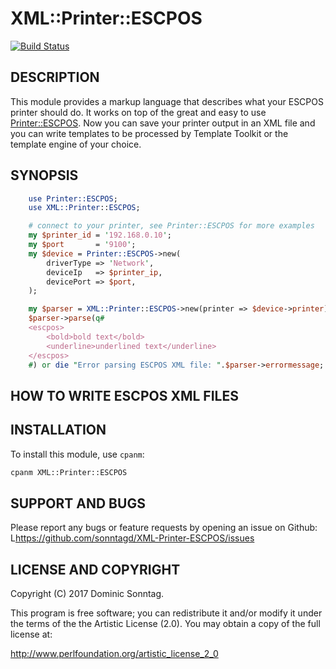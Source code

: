 # XML::Printer::ESCPOS

[![Build Status](https://travis-ci.org/sonntagd/XML-Printer-ESCPOS.svg?branch=master)](https://travis-ci.org/sonntagd/XML-Printer-ESCPOS)


## DESCRIPTION

This module provides a markup language that describes what your ESCPOS printer should do. It works on top of the great and easy to use [Printer::ESCPOS](https://metacpan.org/pod/Printer::ESCPOS). Now you can save your printer output in an XML file and you can write templates to be processed by Template Toolkit or the template engine of your choice.

## SYNOPSIS

```perl
    use Printer::ESCPOS;
    use XML::Printer::ESCPOS;

    # connect to your printer, see Printer::ESCPOS for more examples
    my $printer_id = '192.168.0.10';
    my $port       = '9100';
    my $device = Printer::ESCPOS->new(
        driverType => 'Network',
        deviceIp   => $printer_ip,
        devicePort => $port,
    );

    my $parser = XML::Printer::ESCPOS->new(printer => $device->printer);
    $parser->parse(q#
    <escpos>
        <bold>bold text</bold>
        <underline>underlined text</underline>
    </escpos>
    #) or die "Error parsing ESCPOS XML file: ".$parser->errormessage;
```

## HOW TO WRITE ESCPOS XML FILES



## INSTALLATION

To install this module, use `cpanm`:

```bash
cpanm XML::Printer::ESCPOS
```

## SUPPORT AND BUGS

Please report any bugs or feature requests by opening an issue on Github:
L<https://github.com/sonntagd/XML-Printer-ESCPOS/issues>

## LICENSE AND COPYRIGHT

Copyright (C) 2017 Dominic Sonntag.

This program is free software; you can redistribute it and/or modify it
under the terms of the the Artistic License (2.0). You may obtain a
copy of the full license at:

http://www.perlfoundation.org/artistic_license_2_0